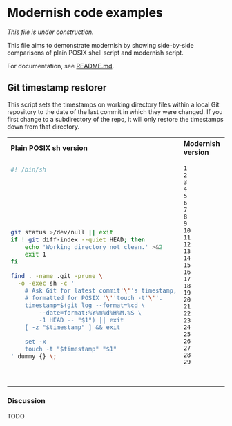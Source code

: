 # Modernish code examples #

*This file is under construction.*

This file aims to demonstrate modernish by showing side-by-side comparisons
of plain POSIX shell script and modernish script.

For documentation, see [README.md](https://github.com/modernish/modernish/blob/master/README.md).

## Git timestamp restorer ##

This script sets the timestamps on working directory files within a local
Git repository to the date of the last commit in which they were changed. If
you first change to a subdirectory of the repo, it will only restore the
timestamps down from that directory.

<table>
<tr><th align="left">Plain POSIX sh version</th><th align="left">Modernish version</th></tr>
<tr>
<td valign="top">

```sh
#! /bin/sh








git status >/dev/null || exit
if ! git diff-index --quiet HEAD; then
	echo 'Working directory not clean.' >&2
	exit 1
fi

find . -name .git -prune \
  -o -exec sh -c '
	# Ask Git for latest commit'\''s timestamp,
	# formatted for POSIX '\''touch -t'\''.
	timestamp=$(git log --format=%cd \
		--date=format:%Y%m%d%H%M.%S \
		-1 HEAD -- "$1") || exit
	[ -z "$timestamp" ] && exit

	set -x
	touch -t "$timestamp" "$1"
' dummy {} \;
```

</td>
<td valign="top">

```
1
2
3
4
5
6
7
8
9
10
11
12
13
14
15
16
17
18
19
20
21
22
23
24
25
26
27
28
29
```

</td>
<td valign="top">

```sh
#! /usr/bin/env modernish
#! use safe
#! use sys/cmd/harden
#! use var/loop
harden git
harden -e '>1' -f wd_is_clean \
	git diff-index --quiet HEAD
harden -pt touch

git status >/dev/null
if not wd_is_clean; then
	exit 1 'Working directory not clean.'
fi

total=0
LOOP find repofile in . -name .git -prune -or -iterate
DO
	# Ask Git for latest commit's timestamp,
	# formatted for POSIX 'touch -t'.
	timestamp=$(git log --format=%cd \
		--date=format:%Y%m%d%H%M.%S \
		-1 HEAD -- $repofile)
	str empty $timestamp && continue

	# 'touch' is traced due to 'harden -t' above.
	touch -t $timestamp $repofile
	let "total+=1"
DONE
exit 0 "$total timestamps restored."
```

</td>
</tr>
</table>

### Discussion ###

TODO
